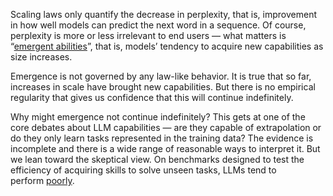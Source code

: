 Scaling laws only quantify the decrease in perplexity, that is, improvement in how well models can predict the next word in a sequence. Of course, perplexity is more or less irrelevant to end users — what matters is “[emergent abilities](https://arxiv.org/abs/2206.07682)”, that is, models’ tendency to acquire new capabilities as size increases.

Emergence is not governed by any law-like behavior. It is true that so far, increases in scale have brought new capabilities. But there is no empirical regularity that gives us confidence that this will continue indefinitely.

Why might emergence not continue indefinitely? This gets at one of the core debates about LLM capabilities — are they capable of extrapolation or do they only learn tasks represented in the training data? The evidence is incomplete and there is a wide range of reasonable ways to interpret it. But we lean toward the skeptical view. On benchmarks designed to test the efficiency of acquiring skills to solve unseen tasks, LLMs tend to perform [poorly](https://arcprize.org/arc).